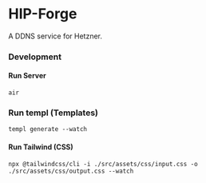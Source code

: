 # HIP-Forge

A DDNS service for Hetzner.

### Development

#### Run Server

`air`

### Run templ (Templates)

`templ generate --watch`

#### Run Tailwind (CSS)

`npx @tailwindcss/cli -i ./src/assets/css/input.css -o ./src/assets/css/output.css --watch`
